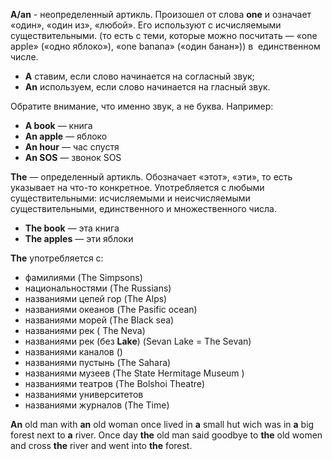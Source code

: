 **A/an** - неопределенный артикль. Произошел от слова **one** и означает «один», «один из», «любой». Его используют с исчисляемыми существительными. (то есть с теми, которые можно посчитать — «one apple» («одно яблоко»), «one banana» («один банан»)) в  единственном числе.

-   **A** ставим, если слово начинается на согласный звук;
-   **An** используем, если слово начинается на гласный звук.

Обратите внимание, что именно звук, а не буква. Например:

-   **A book** — книга
-   **An apple** — яблоко
-   **An hour** — час спустя 
-   **An SOS** — звонок SOS 

**The** — определенный артикль. Обозначает «этот», «эти», то есть указывает на что-то конкретное. Употребляется с любыми существительными: исчисляемыми и неисчисляемыми существительными, единственного и множественного числа.

-   **The book** — эта книга
-   **The apples** — эти яблоки


**The** употребляется с:
- фамилиями (The Simpsons)
- национальностями (The Russians)
- названиями цепей гор (The Alps)
- названиями океанов (The Pasific ocean)
- названиями морей (The Black sea)
- названиями рек ( The Neva)
- названиями рек (без **Lake**) (Sevan Lake = The Sevan)
- названиями каналов ()
- названиями пустынь (The Sahara)
- названиями музеев (The State Hermitage Museum )
- названиями театров (The Bolshoi Theatre)
- названиями университетов
- названиями журналов (The Time)


**An** old man with **an** old woman once lived in **a** small hut wich was in **a** big forest next to **a** river. Once day **the** old man said goodbye to **the** old women and cross **the** river and went into **the** forest.